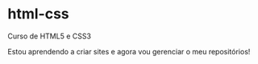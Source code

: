 # html-css
 Curso de HTML5 e CSS3

 Estou aprendendo a criar sites e agora vou gerenciar o meu repositórios!

 
